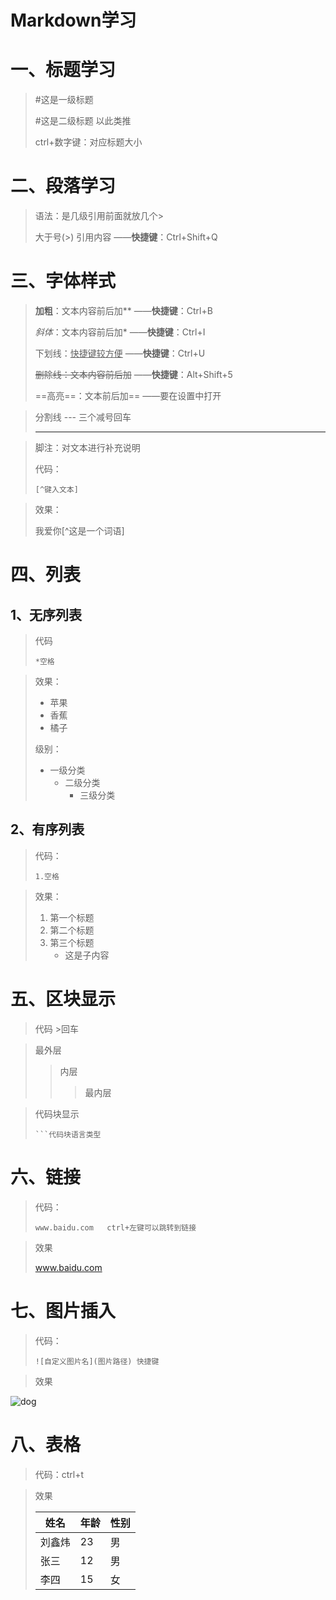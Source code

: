 #  Markdown学习

# 一、标题学习

>#这是一级标题
>
>#这是二级标题 以此类推
>
>ctrl+数字键：对应标题大小



# 二、段落学习

> 语法：是几级引用前面就放几个> 
>
> 大于号(>) 引用内容 ——**快捷键**：Ctrl+Shift+Q

# 三、字体样式

>**加粗**：文本内容前后加** ——**快捷键**：Ctrl+B
>
>*斜体*：文本内容前后加* ——**快捷键**：Ctrl+I
>
>下划线：<u>快捷键较方便</u> ——**快捷键**：Ctrl+U
>
>~~删除线：文本内容前后加~~ ——**快捷键**：Alt+Shift+5
>
>==高亮==：文本前后加== ——要在设置中打开

> 分割线 --- 三个减号回车
>
> ---

> 脚注：对文本进行补充说明
>
> 代码：
>
> ```none
> [^键入文本]
> ```

> 效果：
>
> 我爱你[^这是一个词语]



# 四、列表

## 1、无序列表

>代码
>
>```text
>*空格
>```

> 效果：
>
> * 苹果
> * 香蕉
> * 橘子
>
> 级别：
>
> * 一级分类
>   * 二级分类
>     * 三级分类

## 2、有序列表

> 代码：
>
> ```text
> 1.空格
> ```

> 效果：
>
> 1. 第一个标题
> 2. 第二个标题
> 3. 第三个标题
>    * 这是子内容



# 五、区块显示

> 代码 >回车 

>最外层
>
>>内层
>>
>>>
>>>
>>>最内层



> 代码块显示
>
> ```text
> ```代码块语言类型
> ```



# 六、链接

>代码：
>
>```text
>www.baidu.com   ctrl+左键可以跳转到链接
>```

> 效果
>
> www.baidu.com



# 七、图片插入

> 代码：
>
> ```text
> ![自定义图片名](图片路径) 快捷键 
> ```
>
> 

> 效果



![dog](C:\Users\admin\Desktop\dog.jpg)





# 八、表格

> 代码：ctrl+t

> 效果
>
> | 姓名   | 年龄 | 性别 |
> | ------ | ---- | :--- |
> | 刘鑫炜 | 23   | 男   |
> | 张三   | 12   | 男   |
> | 李四   | 15   | 女   |

